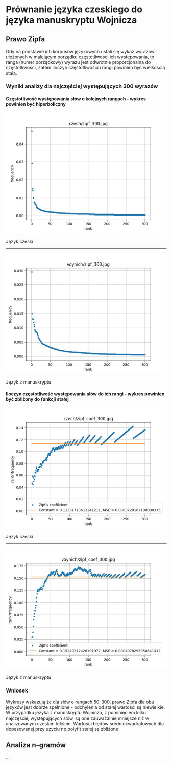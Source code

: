 # Prównanie języka czeskiego do języka manuskryptu Wojnicza

## Prawo Zipfa
Gdy na podstawie ich korpusów językowych ustali się wykaz wyrazów ułożonych w malejącym porządku częstotliwości ich występowania, to ranga (numer porządkowy) wyrazu jest odwrotnie proporcjonalna do częstotliwości, zatem iloczyn częstotliwości i rangi powinien być wielkością stałą.

### Wyniki analizy dla najczęściej występujących 300 wyrazów

#### Częstotliwość występowania słów o kolejnych rangach - wykres powinien być hiperboliczny

<img src="out/czech/zipf_300.jpg">

Język czeski
<hr>

<img src="out/voynich/zipf_300.jpg">

Język z manuskryptu

#### Iloczyn częstotliwość występowania słów do ich rangi - wykres powinien być zbliżony do funkcji stałej

<img src="out/czech/zipf_coef_300.jpg">

Język czeski
<hr>

<img src="out/voynich/zipf_coef_300.jpg">

Język z manuskryptu

### Wniosek
Wykresy wskazują że dla słów o rangach 50-300, prawo Zipfa dla obu języków jest dobrze spełnione - odchylenia od stałej wartości są niewielkie. W przypadku języka z manuskryptu Wojnicza, z pominięciem kilku najczęściej występujących słów, są one zauważalnie mniejsze niż w analizowanym czeskim tekście. Wartości błędów średniokwadratowych dla dopasowanej przy użyciu np.polyfit stałej są zbliżone

## Analiza n-gramów
...
